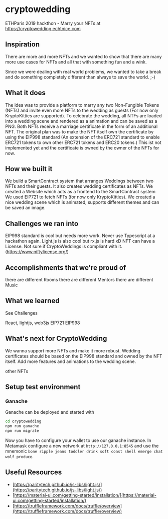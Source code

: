 # cryptowedding

ETHParis 2019 hackthon - Marry your NFTs at https://cryptowedding.echtnice.com

## Inspiration

There are more and more NFTs and we wanted to show that there are many more use cases for NFTs and all that with something fun and a wink.

Since we were dealing with real world problems, we wanted to take a break and do something completely different than always to save the world. ;-)


## What it does

The idea was to provide a platform to marry any two 
Non-Fungible Tokens (NFTs) and invite even more NFTs to the wedding as guests 
(For now only KryptoKitties are supported).
To celebrate the wedding, all NTFs are loaded into a wedding scene and rendered
as a animation and can be saved as a PNG. 
Both NFTs receive a marriage certificate in the form of an additional NFT. 
The original plan was to make the NFT itself own the certificate by using the 
EIP998 standard (An extension of the ERC721 standard to enable ERC721 tokens to own other ERC721 tokens and ERC20 tokens.)
This ist not implemented yet and the certificate is owned by the owner of the NFTs for now.

## How we built it

We build a SmartContract system that arranges Weddings between two NFTs and their guests. It also 
creates wedding certificates as NFTs.
We created a Website which acts as a frontend to the SmartContract system
We used EIP721 to fetch NFTs (for now only KryptoKitties).
We created a nice wedding scene which is animated, supports different themes and
can be saved an image.

## Challenges we ran into

EIP998 standard is cool but needs more work.
Never use Typescript at a hackathon again.
Light.js is also cool but rx.js is hard xD
NFT can have a License. Not sure if CryptoWeddings is compliant with it. (https://www.niftylicense.org/)

## Accomplishments that we're proud of

there are different Rooms
there are different Mentors
there are different Music

## What we learned

See Challenges

React, lightjs, web3js
EIP721
EIP998

## What's next for CryptoWedding

We wanna support more NFTs and make it more robust.
Wedding certificates should be based on the EIP998 standard 
and owned by the NFT itself.
Add more features and animations to the wedding scene. 

other NFTs


## Setup test environment

### Ganache

Ganache can be deployed and started with

```bash
cd cryptowedding
npm run ganache
npm run migrate
```

Now you have to configure your wallet to use our ganache instance.
In Metamask configure a new network at `http://127.0.0.1:8545` and use the
mnemonic `bone ripple jeans toddler drink soft coast shell emerge chat wolf produce`.

## Useful Resources

- [https://paritytech.github.io/js-libs/light.js/](https://paritytech.github.io/js-libs/light.js/)
- [https://material-ui.com/getting-started/installation/](https://material-ui.com/getting-started/installation/)
- [https://truffleframework.com/docs/truffle/overview](https://truffleframework.com/docs/truffle/overview)

